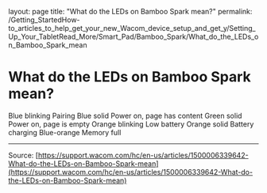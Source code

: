 layout: page
title: "What do the LEDs on Bamboo Spark mean?"
permalink: /Getting_StartedHow-to_articles_to_help_get_your_new_Wacom_device_setup_and_get_y/Setting_Up_Your_TabletRead_More/Smart_Pad/Bamboo_Spark/What_do_the_LEDs_on_Bamboo_Spark_mean

# What do the LEDs on Bamboo Spark mean?

Blue blinking Pairing Blue solid Power on, page has content Green solid Power on, page is empty Orange blinking Low battery Orange solid Battery charging Blue-orange Memory full

---
Source: [https://support.wacom.com/hc/en-us/articles/1500006339642-What-do-the-LEDs-on-Bamboo-Spark-mean](https://support.wacom.com/hc/en-us/articles/1500006339642-What-do-the-LEDs-on-Bamboo-Spark-mean)
